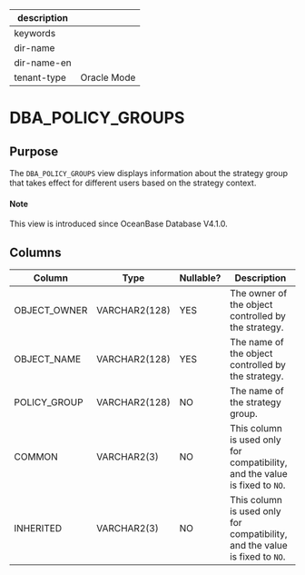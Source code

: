 | description ||
|---|---|
| keywords ||
| dir-name ||
| dir-name-en ||
| tenant-type | Oracle Mode |

# DBA_POLICY_GROUPS

## Purpose

The `DBA_POLICY_GROUPS` view displays information about the strategy group that takes effect for different users based on the strategy context. 

<main id="notice" type='explain'>
  <h4>Note</h4>
  <p>This view is introduced since OceanBase Database V4.1.0. </p>
</main>

## Columns

| Column | Type | Nullable? | Description |
| --- | --- | --- | --- |
| OBJECT_OWNER | VARCHAR2(128) | YES | The owner of the object controlled by the strategy. |
| OBJECT_NAME | VARCHAR2(128) | YES | The name of the object controlled by the strategy. |
| POLICY_GROUP | VARCHAR2(128) | NO | The name of the strategy group. |
| COMMON | VARCHAR2(3) | NO | This column is used only for compatibility, and the value is fixed to `NO`.  |
| INHERITED | VARCHAR2(3) | NO | This column is used only for compatibility, and the value is fixed to `NO`.  |
